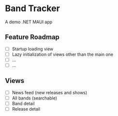 # Band Tracker
A demo .NET MAUI app

## Feature Roadmap
- [ ] Startup loading view
- [ ] Lazy initialization of views other than the main one
- [ ] ...
- [ ] ...

## Views
- [ ] News feed (new releases and shows)
- [ ] All bands (searchable)
- [ ] Band detail
- [ ] Release detail